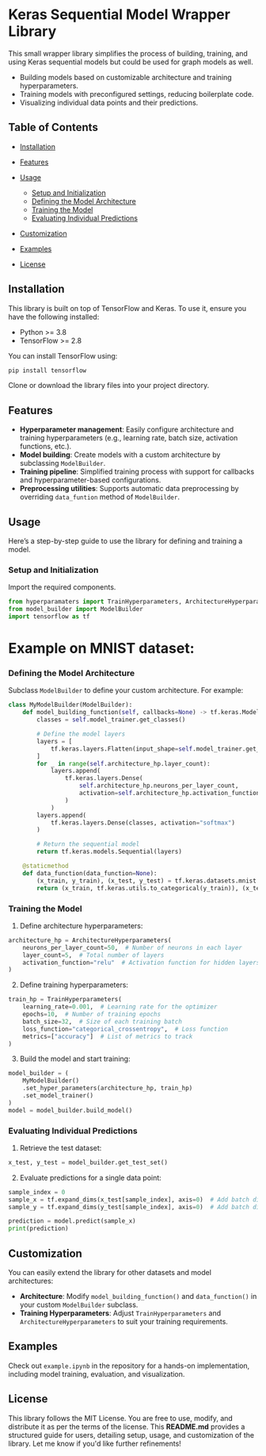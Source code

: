 # Keras Sequential Model Wrapper Library
This small wrapper library simplifies the process of building, training, and using Keras sequential models but could be used for graph models as well.
- Building models based on customizable architecture and training hyperparameters.
- Training models with preconfigured settings, reducing boilerplate code.
- Visualizing individual data points and their predictions.

## Table of Contents
- [Installation](#installation)
- [Features](#features)
- [Usage](#usage)
    - [Setup and Initialization](#setup-and-initialization)
    - [Defining the Model Architecture](#defining-the-model-architecture)
    - [Training the Model](#training-the-model)
    - [Evaluating Individual Predictions](#evaluating-individual-predictions)

- [Customization](#customization)
- [Examples](#examples)
- [License](#license)

## Installation
This library is built on top of TensorFlow and Keras. To use it, ensure you have the following installed:
- Python >= 3.8
- TensorFlow >= 2.8

You can install TensorFlow using:
``` bash
pip install tensorflow
```
Clone or download the library files into your project directory.
## Features
- **Hyperparameter management**: Easily configure architecture and training hyperparameters (e.g., learning rate, batch size, activation functions, etc.).
- **Model building**: Create models with a custom architecture by subclassing `ModelBuilder`.
- **Training pipeline**: Simplified training process with support for callbacks and hyperparameter-based configurations.
- **Preprocessing utilities**: Supports automatic data preprocessing by overriding `data_funtion` method of `ModelBuilder`.

## Usage
Here’s a step-by-step guide to use the library for defining and training a model.
### Setup and Initialization
Import the required components.
``` python
from hyperparamaters import TrainHyperparameters, ArchitectureHyperparameters
from model_builder import ModelBuilder
import tensorflow as tf
```
# Example on MNIST dataset:

### Defining the Model Architecture
Subclass `ModelBuilder` to define your custom architecture. For example:
``` python
class MyModelBuilder(ModelBuilder):
    def model_building_function(self, callbacks=None) -> tf.keras.Model:
        classes = self.model_trainer.get_classes()

        # Define the model layers
        layers = [
            tf.keras.layers.Flatten(input_shape=self.model_trainer.get_input_shape())
        ]
        for _ in range(self.architecture_hp.layer_count):
            layers.append(
                tf.keras.layers.Dense(
                    self.architecture_hp.neurons_per_layer_count,
                    activation=self.architecture_hp.activation_function
                )
            )
        layers.append(
            tf.keras.layers.Dense(classes, activation="softmax")
        )

        # Return the sequential model
        return tf.keras.models.Sequential(layers)

    @staticmethod
    def data_function(data_function=None):
        (x_train, y_train), (x_test, y_test) = tf.keras.datasets.mnist.load_data()
        return (x_train, tf.keras.utils.to_categorical(y_train)), (x_test, tf.keras.utils.to_categorical(y_test))
```
### Training the Model
1. Define architecture hyperparameters:
``` python
architecture_hp = ArchitectureHyperparameters(
    neurons_per_layer_count=50,  # Number of neurons in each layer
    layer_count=5,  # Total number of layers
    activation_function="relu"  # Activation function for hidden layers
)
```
2. Define training hyperparameters:
``` python
train_hp = TrainHyperparameters(
    learning_rate=0.001,  # Learning rate for the optimizer
    epochs=10,  # Number of training epochs
    batch_size=32,  # Size of each training batch
    loss_function="categorical_crossentropy",  # Loss function
    metrics=["accuracy"]  # List of metrics to track
)
```
3. Build the model and start training:
``` python
model_builder = (
    MyModelBuilder()
    .set_hyper_parameters(architecture_hp, train_hp)
    .set_model_trainer()
)
model = model_builder.build_model()
```
### Evaluating Individual Predictions
1. Retrieve the test dataset:
``` python
x_test, y_test = model_builder.get_test_set()
```
2. Evaluate predictions for a single data point:
``` python
sample_index = 0
sample_x = tf.expand_dims(x_test[sample_index], axis=0)  # Add batch dimension
sample_y = tf.expand_dims(y_test[sample_index], axis=0)  # Add batch dimension

prediction = model.predict(sample_x)
print(prediction)

```
## Customization
You can easily extend the library for other datasets and model architectures:
- **Architecture**: Modify `model_building_function()` and `data_function()` in your custom `ModelBuilder` subclass.
- **Training Hyperparameters**: Adjust `TrainHyperparameters` and  `ArchitectureHyperparameters` to suit your training requirements.

## Examples
Check out `example.ipynb` in the repository for a hands-on implementation, including model training, evaluation, and visualization.

## License
This library follows the MIT License. You are free to use, modify, and distribute it as per the terms of the license.
This **README.md** provides a structured guide for users, detailing setup, usage, and customization of the library. Let me know if you'd like further refinements!
